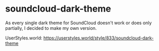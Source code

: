 # soundcloud-dark-theme

As every single dark theme for SoundCloud doesn't work or does only partially, I decided to make my own version.

UserStyles.world: https://userstyles.world/style/833/soundcloud-dark-theme
